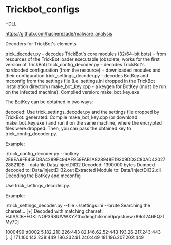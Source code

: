 # Trickbot_configs

+DLL


https://github.com/hasherezade/malware_analysis

Decoders for TrickBot's elements

trick_decoder.py - decodes TrickBot's core modules (32/64-bit bots) - from resources of the TrickBot loader executable (obsolete, works for the first version of TrickBot)
trick_config_decoder.py - decodes TrickBot's hardcoded configuration (from the resource) + downloaded modules and their configuration
trick_settings_decoder.py - decodes BotKey and mcconfig from the settings file (i.e. settings.ini dropped in the TrickBot installation directory)
make_bot_key.cpp - a keygen for BotKey (must be run on the infected machine). Compiled version: make_bot_key.exe

The BotKey can be obtained in two ways:

decoded:
Use trick_settings_decoder.py and the settings file dropped by TrickBot.
generated:
Compile make_bot_key.cpp (or download make_bot_key.exe ) and run it on the same machine, where the encrypted files were dropped.
Then, you can pass the obtained key to trick_config_decoder.py.

Example:

./trick_config_decoder.py --botkey 2E9EA9FE45FDBA4289F494AF959FAB1A828948E19309DD3C80AD4202728821DB --datafile Data/injectDll32
Decoded: 1390000 bytes
Dumped decoded to: Data/injectDll32.out
Extracted Module to: Data/injectDll32.dll
Decoding the BotKey and mcconfig

Use trick_settings_decoder.py.

Example:

./trick_settings_decoder.py --file ~/settings.ini --brute
Searching the charset...
[+] Decoded with matching charset: HJIA/CB+FGKLNOP3RSlUVWXYZfbcdeaghi5kmn0pqrstuvwx89o1246EQzTMy7Dj

<mcconf>
<ver>1000499</ver>
<gtag>tt0002</gtag>
<servs>
<srv>5.182.210.226:443</srv>
<srv>82.146.62.52:443</srv>
<srv>193.26.217.243:443</srv>
[...]
<srv>171.100.142.238:449</srv>
<srv>186.232.91.240:449</srv>
<srv>181.196.207.202:449</srv>
</servs>
<autorun>
<module name="pwgrab"/>
</autorun>
</mcconf>
